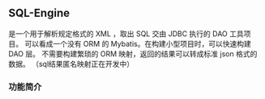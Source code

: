 ## SQL-Engine 
是一个用于解析规定格式的 XML ，取出 SQL 交由 JDBC 执行的 DAO 工具项目。
可以看成一个没有 ORM 的 Mybatis。在构建小型项目时，可以快速构建 DAO 层。
不需要构建繁琐的 ORM 映射，返回的结果可以转成标准 json 格式的数据。
（sql结果匿名映射正在开发中）

### 功能简介